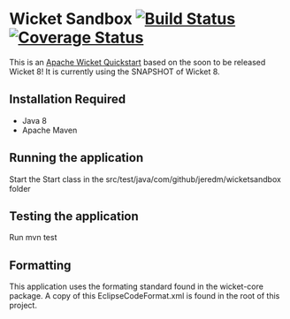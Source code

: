 # Wicket Sandbox [![Build Status](https://travis-ci.org/jeredm/wicketsandbox.svg?branch=master)](https://travis-ci.org/jeredm/wicketsandbox) [![Coverage Status](https://coveralls.io/repos/github/jeredm/wicketsandbox/badge.svg?branch=master)](https://coveralls.io/github/jeredm/wicketsandbox?branch=master)
This is an [Apache Wicket Quickstart](https://wicket.apache.org/start/quickstart.html) based on the soon to be released Wicket 8!
It is currently using the SNAPSHOT of Wicket 8.

## Installation Required
- Java 8
- Apache Maven

## Running the application
Start the Start class in the src/test/java/com/github/jeredm/wicketsandbox folder

## Testing the application
Run mvn test

## Formatting
This application uses the formating standard found in the wicket-core package. A copy of this EclipseCodeFormat.xml 
is found in the root of this project.
